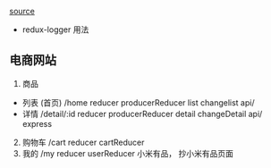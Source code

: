 [source](https://github.com/qiangliyu/-React-/blob/master/src/store/index.js)
- redux-logger 用法

## 电商网站

1. 商品
  - 列表 (首页) /home  reducer producerReducer  list  changelist  api/
  - 详情 /detail/:id  reducer producerReducer  detail  changeDetail  api/
  express
2. 购物车 /cart  reducer  cartReducer 
3. 我的 /my reducer  userReducer 
小米有品， 抄小米有品页面


